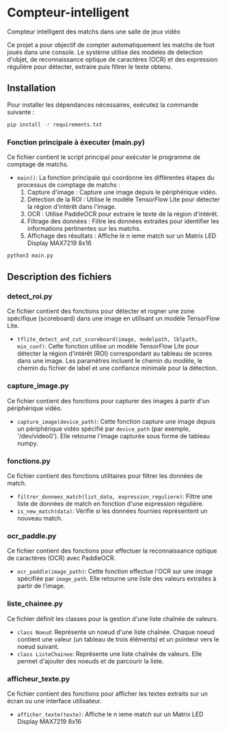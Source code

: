 # Compteur-intelligent

Compteur intelligent des matchs dans une salle de jeux vidéo

Ce projet a pour objectif de compter automatiquement les matchs de foot joués dans une console. 
Le système utilise des modeles de detection d'objet, de reconnaissance optique de caractères (OCR) et des expression régulière pour détecter, extraire puis filtrer le texte obtenu. 

## Installation

Pour installer les dépendances nécessaires, exécutez la commande suivante :

```sh
pip install -r requirements.txt
```

### Fonction principale à éxecuter (main.py)

Ce fichier contient le script principal pour exécuter le programme de comptage de matchs.

- `main()`: La fonction principale qui coordonne les différentes étapes du processus de comptage de matchs :
  1. Capture d'image : Capture une image depuis le périphérique vidéo.
  2. Détection de la ROI : Utilise le modèle TensorFlow Lite pour détecter la région d'intérêt dans l'image.
  3. OCR : Utilise PaddleOCR pour extraire le texte de la région d'intérêt.
  4. Filtrage des données : Filtre les données extraites pour identifier les informations pertinentes sur les matchs.
  5. Affichage des résultats : Affiche le n ieme match sur un Matrix LED Display MAX7219 8x16

```sh
python3 main.py
```


## Description des fichiers

### detect_roi.py

Ce fichier contient des fonctions pour détecter et rogner une zone spécifique (scoreboard) dans une image en utilisant un modèle TensorFlow Lite.

- `tflite_detect_and_cut_scoreboard(image, modelpath, lblpath, min_conf)`: Cette fonction utilise un modèle TensorFlow Lite pour détecter la région d'intérêt (ROI) correspondant au tableau de scores dans une image. Les paramètres incluent le chemin du modèle, le chemin du fichier de label et une confiance minimale pour la détection.

### capture_image.py

Ce fichier contient des fonctions pour capturer des images à partir d'un périphérique vidéo.

- `capture_image(device_path)`: Cette fonction capture une image depuis un périphérique vidéo spécifié par `device_path` (par exemple, '/dev/video0'). Elle retourne l'image capturée sous forme de tableau numpy.

### fonctions.py

Ce fichier contient des fonctions utilitaires pour filtrer les données de match.

- `filtrer_donnees_match(list_data, expression_reguliere)`: Filtre une liste de données de match en fonction d'une expression régulière.
- `is_new_match(data)`: Vérifie si les données fournies représentent un nouveau match.

### ocr_paddle.py

Ce fichier contient des fonctions pour effectuer la reconnaissance optique de caractères (OCR) avec PaddleOCR.

- `ocr_paddle(image_path)`: Cette fonction effectue l'OCR sur une image spécifiée par `image_path`. Elle retourne une liste des valeurs extraites à partir de l'image.

### liste_chainee.py

Ce fichier définit les classes pour la gestion d'une liste chaînée de valeurs.

- `class Noeud`: Représente un noeud d'une liste chaînée. Chaque noeud contient une valeur (un tableau de trois éléments) et un pointeur vers le noeud suivant.
- `class ListeChainee`: Représente une liste chaînée de valeurs. Elle permet d'ajouter des noeuds et de parcourir la liste.

### afficheur_texte.py

Ce fichier contient des fonctions pour afficher les textes extraits sur un écran ou une interface utilisateur.

- `afficher_texte(texte)`: Affiche le n ieme match sur un Matrix LED Display MAX7219 8x16

